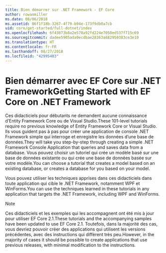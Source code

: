 ```yaml
---
title: Bien démarrer sur .NET Framework - EF Core
author: rowanmiller
ms.date: 08/06/2018
ms.assetid: 06f1f18b-3267-4f79-b94e-173f9db0a7cb
uid: core/get-started/full-dotnet/index
ms.openlocfilehash: 6f43873b8a2e578a92fd224e7058ed537f715c69
ms.sourcegitcommit: dadee5905ada9ecdbae28363a682950383ce3e10
ms.translationtype: HT
ms.contentlocale: fr-FR
ms.lasthandoff: 08/27/2018
ms.locfileid: "42995403"
---
```

# <a name="getting-started-with-ef-core-on-net-framework"></a><span data-ttu-id="87752-102">Bien démarrer avec EF Core sur .NET Framework</span><span class="sxs-lookup"><span data-stu-id="87752-102">Getting Started with EF Core on .NET Framework</span></span>

<span data-ttu-id="87752-103">Ces didacticiels pour débutants ne demandent aucune connaissance d’Entity Framework Core ou de Visual Studio.</span><span class="sxs-lookup"><span data-stu-id="87752-103">These 101-level tutorials require no previous knowledge of Entity Framework Core or Visual Studio.</span></span> <span data-ttu-id="87752-104">Ils vous guident pas à pas pour créer une application de console .NET Framework simple qui interroge et enregistre les données d’une base de données.</span><span class="sxs-lookup"><span data-stu-id="87752-104">They will take you step-by-step through creating a simple .NET Framework Console Application that queries and saves data from a database.</span></span> <span data-ttu-id="87752-105">Vous pouvez choisir un tutoriel qui crée un modèle basé sur une base de données existante ou qui crée une base de données basée sur votre modèle.</span><span class="sxs-lookup"><span data-stu-id="87752-105">You can choose a tutorial that creates a model based on an existing database, or creates a database for you based on your model.</span></span>

<span data-ttu-id="87752-106">Vous pouvez utiliser les techniques apprises dans ces didacticiels dans toute application qui cible le .NET Framework, notamment WPF et WinForms.</span><span class="sxs-lookup"><span data-stu-id="87752-106">You can use the techniques learned in these tutorials in any application that targets the .NET Framework, including WPF and WinForms.</span></span>

> [!NOTE]  
> <span data-ttu-id="87752-107">Ces didacticiels et les exemples qui les accompagnent ont été mis à jour pour utiliser EF Core 2.1.</span><span class="sxs-lookup"><span data-stu-id="87752-107">These tutorials and the accompanying samples have been updated to use EF Core 2.1.</span></span> <span data-ttu-id="87752-108">Toutefois, dans la majorité des cas, vous devriez pouvoir créer des applications qui utilisent les versions précédentes, avec des instructions qui diffèrent très peu.</span><span class="sxs-lookup"><span data-stu-id="87752-108">However, in the majority of cases it should be possible to create applications that use previous releases, with minimal modification to the instructions.</span></span>
